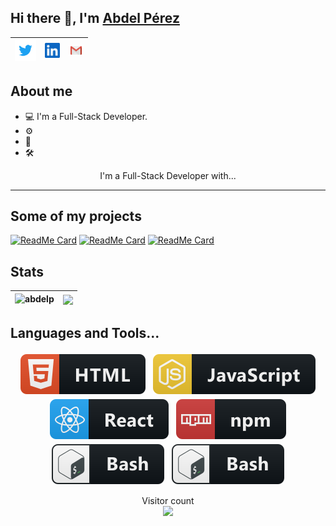 ## Hi there 👋, I'm <a href="https://www.linkedin.com/in/abdel-perez/">Abdel Pérez</a>

| [<img src="https://raw.githubusercontent.com/Delta456/Delta456/master/img/twitter.png" alt="twitter logo" width="34">](https://twitter.com/AbdelP) |  [<img src="https://github.com/Amchuz/Amchuz/blob/master/linkedin.jpeg" alt="linkedin logo" width="24">](https://www.linkedin.com/in/abdel-perez/) |  [<img src="https://github.com/Amchuz/Amchuz/blob/master/gmail.jpeg" alt="gmail logo" width="24">](juniorperezpy@gmail.com)
|---|---|---|

## About me

- 💻 I'm a Full-Stack Developer.
- ⚙️ 
- 🧠 
- 🛠 

<p align="center">
  I'm a Full-Stack Developer with...
</p>

----

## Some of my projects

[![ReadMe Card](https://github-readme-stats.vercel.app/api/pin/?username=abdelp&repo=ror-capstone)](https://github.com/abdelp/ror-capstone)
[![ReadMe Card](https://github-readme-stats.vercel.app/api/pin/?username=abdelp&repo=https://github.com/abdelp/todo-list-js)](https://github.com/abdelp/https://github.com/abdelp/todo-list-js)
[![ReadMe Card](https://github-readme-stats.vercel.app/api/pin/?username=abdelp&repo=https://github.com/abdelp/weather-app)](https://github.com/abdelp/https://github.com/abdelp/weather-app)

## Stats

| <img src="https://github-readme-stats.vercel.app/api?username=abdelp&show_icons=true" alt="abdelp" /> | <img align="center" src="https://github-readme-stats.vercel.app/api/top-langs/?username=abdelp" />
|---|---|

## Languages and Tools...

<p align="center">
 <img src="https://raw.githubusercontent.com/8bithemant/8bithemant/master/svg/dev/languages/html.svg" alt="Twitter" style="vertical-align:top; margin:4px">
  <img src="https://raw.githubusercontent.com/8bithemant/8bithemant/master/svg/dev/languages/js.svg" alt="Twitter" style="vertical-align:top; margin:4px">
  <img src="https://raw.githubusercontent.com/8bithemant/8bithemant/master/svg/dev/frameworks/react.svg" alt="Twitter" style="vertical-align:top; margin:4px">
  <img src="https://raw.githubusercontent.com/8bithemant/8bithemant/master/svg/dev/services/npm.svg" alt="Twitter" style="vertical-align:top; margin:4px">
  <img src="https://raw.githubusercontent.com/8bithemant/8bithemant/master/svg/dev/tools/bash.svg" alt="Twitter" style="vertical-align:top; margin:4px">
  <img src="https://raw.githubusercontent.com/8bithemant/8bithemant/master/svg/dev/tools/bash.svg" alt="Twitter" style="vertical-align:top; margin:4px">
</p>

<p align="center"> 
  Visitor count<br>
  <img src="https://profile-counter.glitch.me/abdelp/count.svg" />
</p>